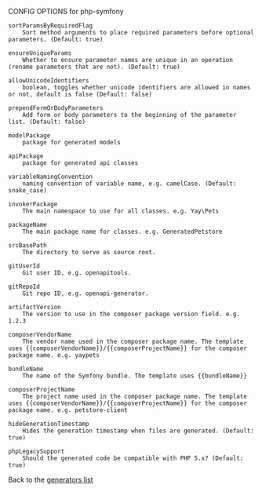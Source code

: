 CONFIG OPTIONS for php-symfony

    sortParamsByRequiredFlag
        Sort method arguments to place required parameters before optional parameters. (Default: true)

    ensureUniqueParams
        Whether to ensure parameter names are unique in an operation (rename parameters that are not). (Default: true)

    allowUnicodeIdentifiers
        boolean, toggles whether unicode identifiers are allowed in names or not, default is false (Default: false)

    prependFormOrBodyParameters
        Add form or body parameters to the beginning of the parameter list. (Default: false)

    modelPackage
        package for generated models

    apiPackage
        package for generated api classes

    variableNamingConvention
        naming convention of variable name, e.g. camelCase. (Default: snake_case)

    invokerPackage
        The main namespace to use for all classes. e.g. Yay\Pets

    packageName
        The main package name for classes. e.g. GeneratedPetstore

    srcBasePath
        The directory to serve as source root.

    gitUserId
        Git user ID, e.g. openapitools.

    gitRepoId
        Git repo ID, e.g. openapi-generator.

    artifactVersion
        The version to use in the composer package version field. e.g. 1.2.3

    composerVendorName
        The vendor name used in the composer package name. The template uses {{composerVendorName}}/{{composerProjectName}} for the composer package name. e.g. yaypets

    bundleName
        The name of the Symfony bundle. The template uses {{bundleName}}

    composerProjectName
        The project name used in the composer package name. The template uses {{composerVendorName}}/{{composerProjectName}} for the composer package name. e.g. petstore-client

    hideGenerationTimestamp
        Hides the generation timestamp when files are generated. (Default: true)

    phpLegacySupport
        Should the generated code be compatible with PHP 5.x? (Default: true)

Back to the [generators list](README.md)
